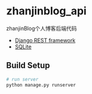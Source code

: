 # zhanjinblog_api
zhanjinBlog个人博客后端代码

+ [Django REST framework](https://www.django-rest-framework.org/)
+ [SQLite](https://www.sqlite.org/index.html)


## Build Setup

``` bash
# run server
python manage.py runserver

```